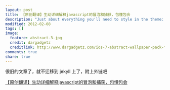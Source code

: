 ```yaml
---
layout: post
title: 【原创翻译】生动详细解释javascript的冒泡和捕获，包懂包会
description: "Just about everything you'll need to style in the theme: headings, paragraphs, blockquotes, tables, code blocks, and more."
modified: 2012-02-08
tags: []
image:
  feature: abstract-3.jpg
  credit: dargadgetz
  creditlink: http://www.dargadgetz.com/ios-7-abstract-wallpaper-pack-for-iphone-5-and-ipod-touch-retina/
comments: true
share: true
---
```


很旧的文章了，就不迁移到 jekyll 上了，附上外链吧

[【原创翻译】生动详细解释javascript的冒泡和捕获，包懂包会](https://www.cnblogs.com/hh54188/archive/2012/02/08/2343357.html)